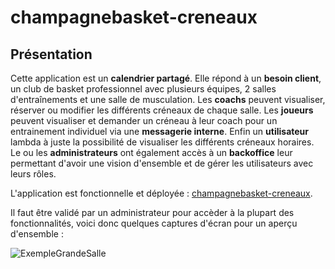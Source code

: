 # champagnebasket-creneaux

## Présentation

Cette application est un **calendrier partagé**.
Elle répond à un **besoin client**, un club de basket professionnel avec plusieurs équipes, 2 salles d'entraînements et une salle de musculation.
Les **coachs** peuvent visualiser, réserver ou modifier les différents créneaux de chaque salle.
Les **joueurs** peuvent visualiser et demander un créneau à leur coach pour un entrainement individuel via une **messagerie interne**.
Enfin un **utilisateur** lambda à juste la possibilité de visualiser les différents créneaux horaires.
Le ou les **administrateurs** ont également accès à un **backoffice** leur permettant d'avoir une vision d'ensemble et de gérer les utilisateurs avec leurs rôles.

L'application est fonctionnelle et déployée : [champagnebasket-creneaux](https://www.champagnebasket-creneaux.fr).

Il faut être validé par un administrateur pour accèder à la plupart des fonctionnalités, voici donc quelques captures d'écran pour un aperçu d'ensemble :

![ExempleGrandeSalle](</public/assets/![alt](accueilAdmin.png)>)
